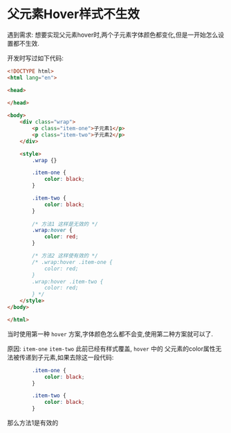 # 父元素Hover样式不生效

遇到需求: 想要实现父元素hover时,两个子元素字体颜色都变化,但是一开始怎么设置都不生效.

开发时写过如下代码: 

```html
<!DOCTYPE html>
<html lang="en">

<head>
  
</head>

<body>
    <div class="wrap">
        <p class="item-one">子元素1</p>
        <p class="item-two">子元素2</p>
    </div>

    <style>
        .wrap {}

        .item-one {
            color: black;
        }

        .item-two {
            color: black;
        }
		
        /* 方法1 这样是无效的 */
        .wrap:hover {
            color: red;
        }

        /* 方法2 这样使有效的 */
        /* .wrap:hover .item-one {
            color: red;
        }
        .wrap:hover .item-two {
            color: red;
        } */
    </style>
</body>

</html>
```



当时使用第一种 `hover` 方案,字体颜色怎么都不会变,使用第二种方案就可以了.

原因: `item-one` `item-two` 此前已经有样式覆盖, `hover` 中的 父元素的color属性无法被传递到子元素,如果去除这一段代码:

```css
        .item-one {
            color: black;
        }

        .item-two {
            color: black;
        }
```



那么方法1是有效的